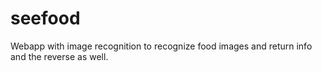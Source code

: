 # seefood
Webapp with image recognition to recognize food images and return info and the reverse as well.
